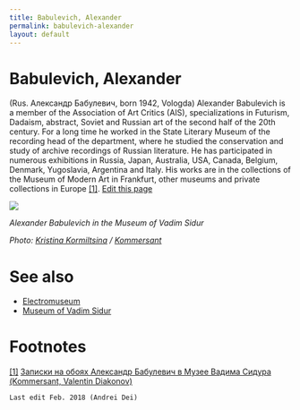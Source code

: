 ```yaml
---
title: Babulevich, Alexander
permalink: babulevich-alexander
layout: default
---
```


# Babulevich, Alexander

(Rus. Александр Бабулевич, born 1942, Vologda) Alexander Babulevich is a member of the Association of Art Critics (AIS), specializations in Futurism, Dadaism, abstract, Soviet and Russian art of the second half of the 20th century. For a long time he worked in the State Literary Museum of the recording head of the department, where he studied the conservation and study of archive recordings of Russian literature. He has participated in numerous exhibitions in Russia, Japan, Australia, USA, Canada, Belgium, Denmark, Yugoslavia, Argentina and Italy. His works are in the collections of the Museum of Modern Art in Frankfurt, other museums and private collections in Europe <span id="a1">[\[1\]](#f1)</span>.
[Edit this page](http://prose.io/#indexmod/encyclopedia/edit/master/babulevich-alexander.md)

![](https://im9.kommersant.ru/Issues.photo/DAILY/2016/004/KMO_151753_00017_1_t222_211749.jpg)

*Alexander Babulevich in the Museum of Vadim Sidur*

*Photo: [Kristina Kormiltsina](kormiltsina-kristina) / [Kommersant](https://www.kommersant.ru/photo/photo/69729/563188)*

# See also

- [Electromuseum](electromuseum)
- [Museum of Vadim Sidur](museum-of-vadim-sidur)

# Footnotes

[[1]](#a1) <span id="f1"></span> [Записки на обоях Александр Бабулевич в Музее Вадима Сидура (Kommersant, Valentin Diakonov)](https://www.kommersant.ru/gallery/2891217)

`Last edit Feb. 2018 (Andrei Dei)`
